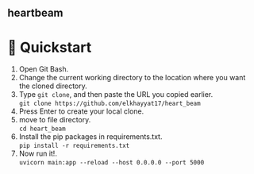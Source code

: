 ## heartbeam
# 🚀 Quickstart
1. Open Git Bash.<br>
2. Change the current working directory to the location where you want the cloned directory.<br>
3. Type `git clone`, and then paste the URL you copied earlier.<br>
`git clone https://github.com/elkhayyat17/heart_beam `<br>
4. Press Enter to create your local clone.<br>
5. move to file directory. <br>
`cd heart_beam`
6.  Install the pip packages in requirements.txt. <br>
`pip install -r requirements.txt`<br>
7. Now run it!.<br>
`uvicorn main:app --reload --host 0.0.0.0 --port 5000`<br>
